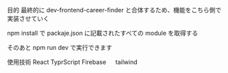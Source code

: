 目的
最終的に dev-frontend-career-finder と合体するため、機能をこちら側で実装させていく

npm install で packaje.json に記載されたすべての module を取得する

そのあと npm run dev で実行できます

使用技術
React TyprScript Firebase 　
tailwind
